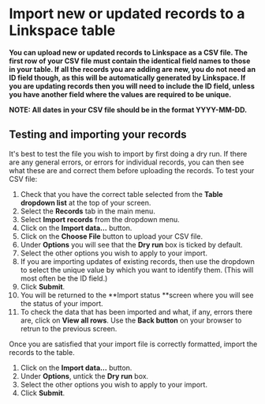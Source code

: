 

# Import new or updated records to a Linkspace table

**You can upload new or updated records to Linkspace as a CSV file. The first row of your CSV file must contain the identical field names to those in your table. If all the records you are adding are new, you do not need an ID field though, as this will be automatically generated by Linkspace. If you are updating records then you will need to include the ID field, unless you have another field where the values are required to be unique.**

**NOTE: All dates in your CSV file should be in the format YYYY-MM-DD.&nbsp;**

## Testing and importing your records

It's best to test the file you wish to import by first doing a dry run. If there are any general errors, or errors for individual records, you can then see what these are and correct them before uploading the records. To test your CSV file:

1. Check that you have the correct table selected from the **Table dropdown list**&nbsp;at the top of your screen.
2. Select the **Records** tab in the main menu.
3. Select **Import records** from the dropdown menu.
4. Click on the **Import data…** button.
5. Click on the **Choose File** button to upload your CSV file.
6. Under **Options** you will see that the **Dry run** box is ticked by default.
7. Select the other options you wish to apply to your import.
8. If you are importing updates of existing records, then use the dropdown to select the unique value by which you want to identify them. (This will most often be the ID field.)
9. Click **Submit**.
10. You will be returned to the **Import status&nbsp;**screen where you will see the status of your import.
11. To check the data that has been imported and what, if any, errors there are, click on **View all rows**. Use the **Back button** on your browser to retrun to the previous screen.

Once you are satisfied that your import file is correctly formatted, import the records to the table.

1. Click on the **Import data…** button.
2. Under **Options**, untick the **Dry run** box.
3. Select the other options you wish to apply to your import.
4. Click **Submit**.